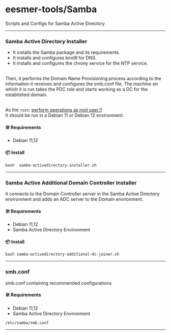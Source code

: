 # eesmer-tools/Samba
Scripts and Configs for Samba Active Directory

---

### Samba Active Directory Installer
- It installs the Samba package and its requirements.
- It installs and configures bind9 for DNS.
- It installs and configures the chrony service for the NTP service. <br>
<br>
Then, it performs the Domain Name Provisioning process according to the information it receives and configures the smb.conf file.
The machine on which it is run takes the PDC role and starts working as a DC for the established domain. <br>
<br>

As the `root`: <ins>perform operations as root user.!!</ins> <br>
It should be run in a Debian 11 or Debian 12 environment.

#### 🛠️ Requirements
- Debian 11,12

#### 📦 Install
```
bash  samba-activedirectory-installer.sh
```

---

### Samba Active Additional Domain Controller Installer
It connects to the Domain Controller server in the Samba Active Directory environment and adds an ADC server to the Domain environment.

#### 🛠️ Requirements
- Debian 11,12
- Samba Active Directory Environment

#### 📦 Install
```
bash samba-activedirectory-additional-dc-joiner.sh
```

---

### smb.conf
smb.conf containing recommended configurations

#### 🛠️ Requirements
- Debian 11,12
- Samba Active Directory Environment


```
/etc/samba/smb.conf
```

---
